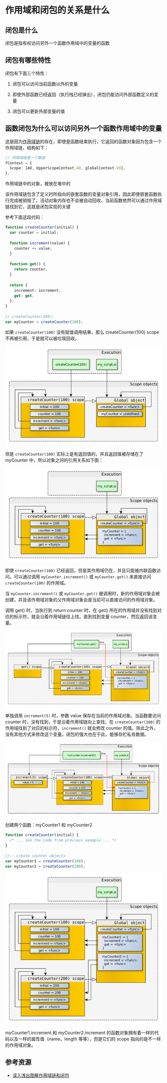 # 作用域和闭包的关系是什么

## 闭包是什么

闭包是指有权访问另外一个函数作用域中的变量的函数

## 闭包有哪些特性

闭包有下面三个特性：

1. 闭包可以访问当前函数以外的变量

2. 即使外部函数已经返回（执行栈已经弹出），闭包仍能访问外部函数定义的变量

3. 闭包可以更新外部变量的值

## 函数闭包为什么可以访问另外一个函数作用域中的变量

这是因为[作用域链](../执行上下文和执行作用域的关系是什么/main.md)的存在，即使是函数结束执行，它返回的函数对象因为包含一个作用域链，结构如下：

```ts
// 作用域链是一个数组
fContext = {
  Scope: [AO, UpperScopeContext.AO, globalContext.VO],
};
```

作用域链中的对象，被放在堆中的

该作用域链包含了定义时所指向的嵌套函数的变量对象引用，因此即使嵌套函数执行完成被销毁了，活动对象内存也不会被自动回收，当前函数依然可以通过作用域链找到它，这就是闭包实现的关键

参考下面这段代码：

```ts
function createCounter(initial) {
  var counter = initial;

  function increment(value) {
    counter += value;
  }

  function get() {
    return counter;
  }

  return {
    increment: increment,
    get: get,
  };
}

// createCounter(100);
var myCounter = createCounter(100);
```

如果 `createCounter(100)` 没有赋值调用结果，那么 createCounter(100) scope 不再被引用，于是就可以被垃圾回收。

![a.png](./assets/a.png)

但是 `createCounter(100)` 实际上是有返回值的，并且返回值被存储在了 myCounter 中，所以对象之间的引用关系如下图：

![b.png](./assets/b.png)

即使 `createCounter(100)` 已经返回，但是其作用域仍在，并且只能被内联函数访问。可以通过调用 `myCounter.increment()` 或 `myCounter.get()` 来直接访问 `createCounter(100)` 的作用域。

当 `myCounter.increment()` 或 `myCounter.get()` 被调用时，新的作用域对象会被创建，并且该作用域对象的父作用域对象会是当前可以直接访问的作用域对象。

调用 get() 时，当执行到 return counter 时，在 get() 所在的作用域并没有找到对应的标示符，就会沿着作用域链往上找，直到找到变量 counter，然后返回该变量。

![c.png](./assets/c.png)

单独调用 `increment(5)` 时，参数 value 保存在当前的作用域对象。当函数要访问 counter 时，没有找到，于是沿着作用域链向上查找，在 `createCounter(100)` 的作用域找到了对应的标示符，`increment()` 就会修改 counter 的值。除此之外，没有其他方式来修改这个变量。闭包的强大也在于此，能够存贮私有数据。

![d.png](./assets/d.png)

创建两个函数：myCounter1 和 myCounter2

```ts
function createCounter(initial) {
  /* ... see the code from previous example ... */
}

//-- create counter objects
var myCounter1 = createCounter(100);
var myCounter2 = createCounter(200);
```

![e.png](./assets/e.png)

myCounter1.increment 和 myCounter2.increment 的函数对象拥有着一样的代码以及一样的属性值（name，length 等等），但是它们的 scope 指向的是不一样的作用域对象。

## 参考资源

- [深入浅出图解作用域链和闭包](https://muyiy.cn/blog/2/2.1.html#%E4%BD%9C%E7%94%A8%E5%9F%9F%E9%93%BE)

<br/>
<br/>
<br/>
<ContributorsList />
<br/>
<br/>
<br/>
<Vssue :title="$title" />
